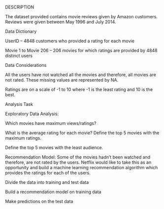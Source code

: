 DESCRIPTION

The dataset provided contains movie reviews given by Amazon customers. Reviews were given between May 1996 and July 2014.

 

Data Dictionary

UserID – 4848 customers who provided a rating for each movie

Movie 1 to Movie 206 – 206 movies for which ratings are provided by 4848 distinct users

 

Data Considerations

All the users have not watched all the movies and therefore, all movies are not rated. These missing values are represented by NA. 

Ratings are on a scale of -1 to 10 where -1 is the least rating and 10 is the best.

 

Analysis Task

Exploratory Data Analysis:

Which movies have maximum views/ratings?

What is the average rating for each movie? Define the top 5 movies with the maximum ratings.

Define the top 5 movies with the least audience.

Recommendation Model: Some of the movies hadn’t been watched and therefore, are not rated by the users. Netflix would like to take this as an opportunity and build a machine learning recommendation algorithm which provides the ratings for each of the users.

Divide the data into training and test data

Build a recommendation model on training data

Make predictions on the test data
